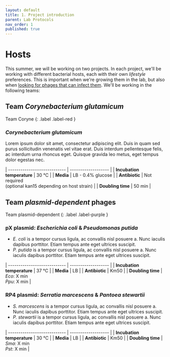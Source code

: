 ```yaml
---
layout: default
title: 1. Project introduction
parent: Lab Protocols
nav_order: 1
published: true
---
```



# Hosts

This summer, we will be working on two projects. In each project, we'll be working with different bacterial hosts, each with their own _lifestyle_ preferences. This is important when we're growing them in the lab, but also when [looking for phages that can infect them](./protocol_sampling). We'll be working in the following teams:

## **Team _Corynebacterium glutamicum_**

Team Coryne
{: .label .label-red }

### **_Corynebacterium glutamicum_**
Lorem ipsum dolor sit amet, consectetur adipiscing elit. Duis in quam sed purus sollicitudin venenatis vel vitae erat. Duis interdum pellentesque felis, ac interdum urna rhoncus eget. Quisque gravida leo metus, eget tempus dolor egestas nec. 

| ---------------------------- | ------------------- |
| **Incubation temperature**   | 30 ℃                 |
| **Media**                    | LB - 0.4% glucose   |
| **Antibiotic**               | Not required <br> (optional kan15 depending on host strain)     |
| **Doubling time**            | 50 min   |


## **Team _plasmid-dependent_ phages**

Team plasmid-dependent
{: .label .label-purple }

### **pX plasmid**: _Escherichia coli_ & _Pseudomonas putida_
- _E. coli_ is a tempor cursus ligula, ac convallis nisl posuere a. Nunc iaculis dapibus porttitor. Etiam tempus ante eget ultrices suscipit. 
- _P. putida_ is a tempor cursus ligula, ac convallis nisl posuere a. Nunc iaculis dapibus porttitor. Etiam tempus ante eget ultrices suscipit. 


| ---------------------------- | ------------------- |
| **Incubation temperature**   | 37 ℃                |
| **Media**                    | LB                  |
| **Antibiotic**               | Km50                |
| **Doubling time**            | _Eco_: X min<br>_Ppu_: X min   |



### **RP4 plasmid**: _Serratia marcescens_ & _Pantoea stewartii_
- _S. marcescens_ is a tempor cursus ligula, ac convallis nisl posuere a. Nunc iaculis dapibus porttitor. Etiam tempus ante eget ultrices suscipit. 
- _P. stewartii_ is a tempor cursus ligula, ac convallis nisl posuere a. Nunc iaculis dapibus porttitor. Etiam tempus ante eget ultrices suscipit. 

| ---------------------------- | ------------------- |
| **Incubation temperature**   | 30 ℃                |
| **Media**                    | LB                  |
| **Antibiotic**               | Km50                |
| **Doubling time**            | _Sma_: X min<br>_Pst_: X min   |

